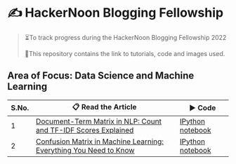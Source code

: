 # ✍ HackerNoon Blogging Fellowship
> ⏳To track progress during the HackerNoon Blogging Fellowship 2022
>
> 📁This repository contains the link to tutorials, code and images used.

## Area of Focus: Data Science and Machine Learning


| S.No.| 📋 Read the Article |▶ Code|
|------|---------|--------|
|1| [Document-Term Matrix in NLP: Count and TF-IDF Scores Explained](https://hackernoon.com/document-term-matrix-in-nlp-count-and-tf-idf-scores-explained)|[IPython notebook](https://github.com/balapriyac/HackerNoon-Blogging-Fellowship/tree/main/1-document-term-matrix)|
|2| [Confusion Matrix in Machine Learning: Everything You Need to Know](https://hackernoon.com/confusion-matrix-in-machine-learning-everything-you-need-to-know)|[IPython notebook ](https://github.com/balapriyac/HackerNoon-Blogging-Fellowship/tree/main/2-confusion-matrix)|
